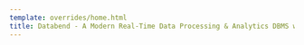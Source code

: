 ```yaml
---
template: overrides/home.html
title: Databend - A Modern Real-Time Data Processing & Analytics DBMS with Cloud-Native Architecture
---
```

